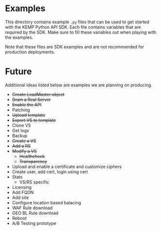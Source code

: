 Examples
=======

This directory contains example `.py` files that can be used to get started with the KEMP Python API SDK. Each file contains variables that are required by the SDK. Make sure to fill these variables out when playing with the examples.


Note that these files are SDK examples and are not recommended for production deployments.

Future
=====
Additional ideas listed below are examples we are planning on producing.

* ~~Create LoadMaster object~~
* ~~Drain a Real Server~~
* ~~Enable the API~~
* Patching
* ~~Upload template~~
* ~~Export VS to template~~
* Clone VS
* Get logs
* Backup
* ~~Create a VS~~
* ~~Add a RS~~
* ~~Modify a VS~~
	* ~~Healthcheck~~
	* ~~Transparency~~
* Upload and enable a certificate and customize ciphers
* Create user, add cert, login using cert
* Stats
	* VS/RS specific
* Licensing
* Add FQDN
* Add site
* Configure location based balacing
* WAF Rule download
* GEO BL Rule download
* Reboot
* A/B Testing prototype
